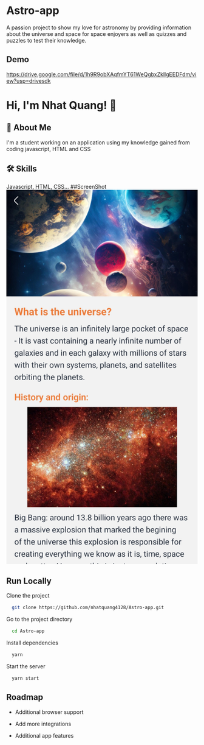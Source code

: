 
# Astro-app

A passion project to show my love for astronomy by providing information about the universe and space for space enjoyers as well as quizzes and puzzles to test their knowledge.


## Demo

https://drive.google.com/file/d/1h9R9obXAqfmYT61WeQgbxZkllgEEDFdm/view?usp=drivesdk


# Hi, I'm Nhat Quang! 👋


## 🚀 About Me
I'm a student working on an application using my knowledge gained from coding javascript, HTML and CSS


## 🛠 Skills
Javascript, HTML, CSS...
##ScreenShot
![screen](./src/assets/Screenshot_20241012_170540_Expo%20Go.jpg)

## Run Locally

Clone the project

```bash
  git clone https://github.com/nhatquang4128/Astro-app.git
```

Go to the project directory

```bash
  cd Astro-app
```

Install dependencies

```bash
  yarn
```

Start the server

```bash
  yarn start
```


## Roadmap

- Additional browser support

- Add more integrations

- Additional app features
